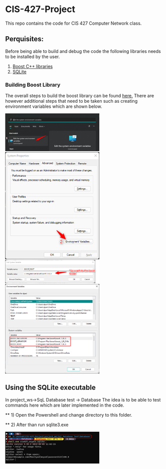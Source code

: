 # CIS-427-Project

This repo contains the code for CIS 427 Computer Network class.

## Perquisites:

Before being able to build and debug the code the following libraries needs to be installed by the user.

1) <a href="https://www.boost.org/" target="_blank">Boost C++ libraries</a>
2) <a href="https://www.sqlite.org/download.html" target="_blank">SQLite</a>

### Building Boost Library
 The overall steps to build the boost library can be found  <a href="https://www.boost.org/doc/libs/1_80_0/tools/build/doc/html/index.html" target="_blank">here.</a> There are however additional steps that need to be taken such as creating environment variables which are shown below.

<img src="images/boost_step_1.png" style="display: inline-block; margin: 0 auto; max-width: 300px">
<img src="images/boost_step_2.png" style="display: inline-block; margin: 0 auto; max-width: 300px">
<img src="images/boost_step_3.png" style="display: inline-block; margin: 0 auto; max-width: 300px">
<img src="images/boost_step_4.png" style="display: inline-block; margin: 0 auto; max-width: 300px">

 
## Using the SQLite executable 
In project_ws->SqL Database test -> Database
The idea is to be able to test commands here which are later implemented in the code.


** 1) Open the Powershell and change directory to this folder.

** 2) After than run sqlite3.exe <database file>

<img src="images/sqlite_exe_demo.png" style="display: inline-block; margin: 0 auto; max-width: 300px">

